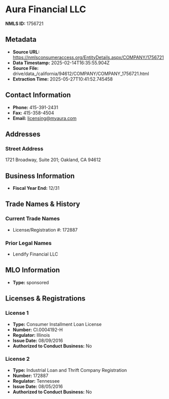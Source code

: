 # Aura Financial LLC

**NMLS ID:** 1756721

## Metadata
- **Source URL:** https://nmlsconsumeraccess.org/EntityDetails.aspx/COMPANY/1756721
- **Data Timestamp:** 2025-02-14T16:35:55.904Z
- **Source File:** drive/data_/california/94612/COMPANY/COMPANY_1756721.html
- **Extraction Time:** 2025-05-27T10:41:52.745458

## Contact Information
- **Phone:** 415-391-2431
- **Fax:** 415-358-4504
- **Email:** licensing@myaura.com

## Addresses
### Street Address
1721 Broadway, Suite 201; Oakland, CA 94612

## Business Information
- **Fiscal Year End:** 12/31

## Trade Names & History
### Current Trade Names
- License/Registration #: 172887

### Prior Legal Names
- Lendify Financial LLC

## MLO Information
- **Type:** sponsored

## Licenses & Registrations

### License 1
- **Type:** Consumer Installment Loan License
- **Number:** CI.0004192-H
- **Regulator:** Illinois
- **Issue Date:** 08/09/2016
- **Authorized to Conduct Business:** No

### License 2
- **Type:** Industrial Loan and Thrift Company Registration
- **Number:** 172887
- **Regulator:** Tennessee
- **Issue Date:** 08/05/2016
- **Authorized to Conduct Business:** No
